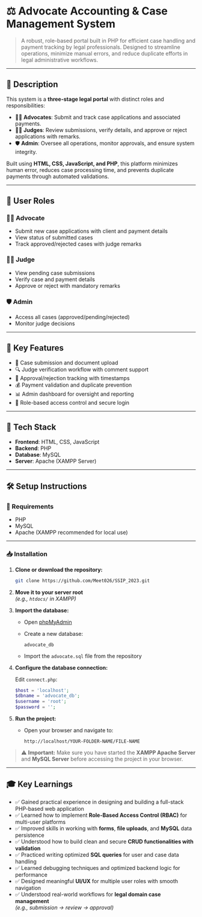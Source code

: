 # ⚖️ Advocate Accounting & Case Management System

> A robust, role-based portal built in PHP for efficient case handling and payment tracking by legal professionals. Designed to streamline operations, minimize manual errors, and reduce duplicate efforts in legal administrative workflows.

---

## 🧾 Description

This system is a **three-stage legal portal** with distinct roles and responsibilities:

- 🧑‍⚖️ **Advocates**: Submit and track case applications and associated payments.
- 👩‍⚖️ **Judges**: Review submissions, verify details, and approve or reject applications with remarks.
- 🛡️ **Admin**: Oversee all operations, monitor approvals, and ensure system integrity.

Built using **HTML, CSS, JavaScript, and PHP**, this platform minimizes human error, reduces case processing time, and prevents duplicate payments through automated validations.

---

## 👥 User Roles

### 👨‍💼 Advocate
- Submit new case applications with client and payment details
- View status of submitted cases
- Track approved/rejected cases with judge remarks

### 👩‍⚖️ Judge
- View pending case submissions
- Verify case and payment details
- Approve or reject with mandatory remarks

### 🛡️ Admin
- Access all cases (approved/pending/rejected)
- Monitor judge decisions

---

## 🧠 Key Features

- 🧾 Case submission and document upload
- 🔍 Judge verification workflow with comment support
- 📑 Approval/rejection tracking with timestamps
- 💰 Payment validation and duplicate prevention
- 📊 Admin dashboard for oversight and reporting
- 🔐 Role-based access control and secure login

---

## 🧰 Tech Stack

- **Frontend**: HTML, CSS, JavaScript 
- **Backend**: PHP 
- **Database**: MySQL
- **Server**: Apache (XAMPP Server)

---

## 🛠️ Setup Instructions

### 📌 Requirements

- PHP  
- MySQL  
- Apache (XAMPP recommended for local use)

---

### 📥 Installation

1. **Clone or download the repository:**

   ```bash
   git clone https://github.com/Meet026/SSIP_2023.git
   ```

2. **Move it to your server root**  
   *(e.g., `htdocs/` in XAMPP)*

3. **Import the database:**

   - Open [phpMyAdmin](http://localhost/phpmyadmin)
   - Create a new database:

     ```
     advocate_db
     ```

   - Import the `advocate.sql` file from the repository

4. **Configure the database connection:**

   Edit `connect.php`:

   ```php
   $host = 'localhost';
   $dbname = 'advocate_db';
   $username = 'root';
   $password = '';
   ```

5. **Run the project:**

   - Open your browser and navigate to:

     ```
     http://localhost/YOUR-FOLDER-NAME/FILE-NAME
     ```
> ⚠️ **Important:** Make sure you have started the **XAMPP Apache Server** and **MySQL Server** before accessing the project in your browser.
---

## 🎓 Key Learnings

- ✅ Gained practical experience in designing and building a full-stack PHP-based web application  
- ✅ Learned how to implement **Role-Based Access Control (RBAC)** for multi-user platforms  
- ✅ Improved skills in working with **forms**, **file uploads**, and **MySQL** data persistence  
- ✅ Understood how to build clean and secure **CRUD functionalities with validation**  
- ✅ Practiced writing optimized **SQL queries** for user and case data handling  
- ✅ Learned debugging techniques and optimized backend logic for performance  
- ✅ Designed meaningful **UI/UX** for multiple user roles with smooth navigation  
- ✅ Understood real-world workflows for **legal domain case management**  
  *(e.g., submission → review → approval)*

